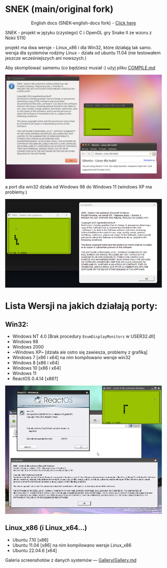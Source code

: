 # SNEK (main/original fork)
<div align="center">
  English docs (SNEK-english-docs fork) - <a href="https://github.com/ApplehatDot/SNEK/tree/SNEK-english-docs">Click here</a>
  <p></p>
</div>

SNEK - projekt w języku (czystego) C i OpenGL gry Snake II ze wzoru z Nokii 5110

projekt ma dwa wersje - Linux_x86 i dla Win32, które działają tak samo.
wersja dla systemów rodziny Linux - działa od ubuntu 11.04 (nie testowałem jeszcze wcześniejszych ani nowszych.)

Aby skompilować samemu (co będziesz musiał :) użyj pliku <a href="https://github.com/ApplehatDot/SNEK/blob/main/docs%2FCOMPILE.md">COMPILE.md</a>

<img src="source/images/ubuntuSNEK.png">

a port dla win32 działa od Windows 98 do Windows 11 (windows XP ma problemy.)

<img src="source/images/windowsSNEK.png">

# Lista Wersji na jakich działają porty:
## Win32:
- Windows NT 4.0 [Brak procedury `EnumDisplayMonitors` w USER32.dll]
- Windows 98
- Windows 2000
- ~Windows XP~ [działa ale ostro się zawiesza, problemy z grafiką]
- Windows 7 [x86 i x64] na nim kompilowano wersje win32
- Windows 8 [x86 i x64]
- Windows 10 [x86 i x64]
- Windows 11
- ReactOS 0.4.14 [x86?]
<img src="source/images/ReactOS.png">

## Linux_x86 (i Linux_x64...)
- Ubuntu 7.10 [x86]
- Ubuntu 11.04 [x86] na nim kompilowano wersje Linux_x86
- Ubuntu 22.04.6 [x64]

Galeria screenshotów z danych systemów — <a href="https://github.com/ApplehatDot/SNEK/blob/main/Gallery%2FGallery.md">Gallery/Gallery.md</a>

